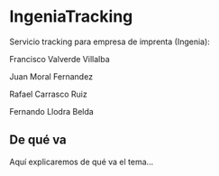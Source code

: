 IngeniaTracking
===============

Servicio tracking para empresa de imprenta (Ingenia):

Francisco Valverde Villalba

Juan Moral Fernandez

Rafael Carrasco Ruiz

Fernando Llodra Belda

De qué va
--

Aquí explicaremos de qué va el tema...
